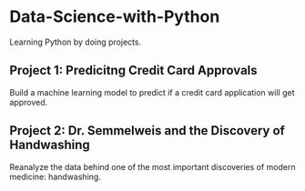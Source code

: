 # Data-Science-with-Python
Learning Python by doing projects.

## Project 1: Predicitng Credit Card Approvals
Build a machine learning model to predict if a credit card application will get approved.

## Project 2: Dr. Semmelweis and the Discovery of Handwashing
Reanalyze the data behind one of the most important discoveries of modern medicine: handwashing.
